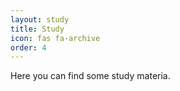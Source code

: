 ```yaml
---
layout: study
title: Study
icon: fas fa-archive
order: 4
---
```


Here you can find some study materia.
